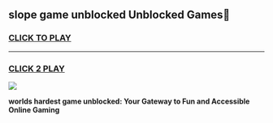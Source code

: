 
## slope game unblocked Unblocked Games👋
<h3>
<a href="https://premium.freeplayer.one?title=slope_game_unblocked&ref=16F">CLICK TO PLAY</a></h3>
<hr>

<h3>
<a href="https://premium.freeplayer.one?title=slope_game_unblocked&ref=16F">CLICK 2 PLAY</a>
  
</h3>

<a href="https://premium.freeplayer.one?title=slope_game_unblocked&ref=16F/"><img src="https://clearcache.store/games.png"></a>


**worlds hardest game unblocked: Your Gateway to Fun and Accessible Online Gaming**
